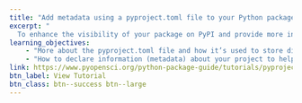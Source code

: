 ```yaml
---
title: "Add metadata using a pyproject.toml file to your Python package"
excerpt: "
  To enhance the visibility of your package on PyPI and provide more information about its compatibility with Python versions, project development status, and project maintainers, you should add additional metadata to your pyproject.toml file. This lesson will guide you through the process."
learning_objectives:
    - "More about the pyproject.toml file and how it’s used to store different types of metadata about your package"
    - "How to declare information (metadata) about your project to help users find and understand it on PyPI."
link: https://www.pyopensci.org/python-package-guide/tutorials/pyproject-toml.html
btn_label: View Tutorial
btn_class: btn--success btn--large
---
```

